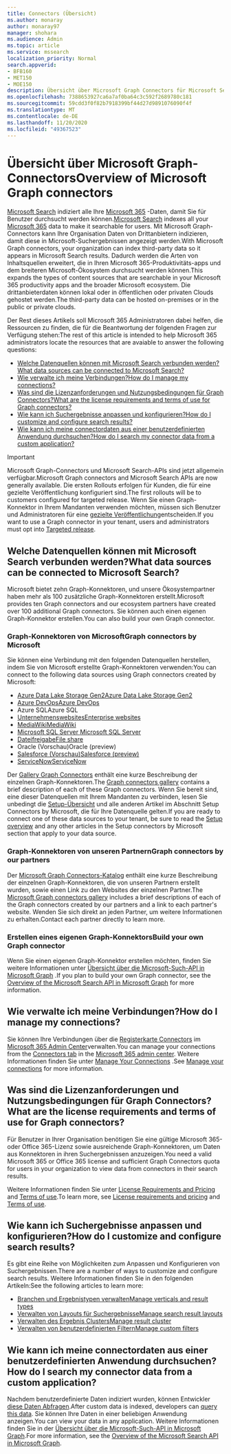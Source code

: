 ```yaml
---
title: Connectors (Übersicht)
ms.author: monaray
author: monaray97
manager: shohara
ms.audience: Admin
ms.topic: article
ms.service: mssearch
localization_priority: Normal
search.appverid:
- BFB160
- MET150
- MOE150
description: Übersicht über Microsoft Graph Connectors für Microsoft Search
ms.openlocfilehash: 7388653927ca6a7af0ba64c3c592f2689780c181
ms.sourcegitcommit: 59cdd3f0f82b7918399bf44d27d9891076090f4f
ms.translationtype: MT
ms.contentlocale: de-DE
ms.lasthandoff: 11/20/2020
ms.locfileid: "49367523"
---
```

# <a name="overview-of-microsoft-graph-connectors"></a><span data-ttu-id="a9b14-103">Übersicht über Microsoft Graph-Connectors</span><span class="sxs-lookup"><span data-stu-id="a9b14-103">Overview of Microsoft Graph connectors</span></span>

<span data-ttu-id="a9b14-104">[Microsoft Search](https://docs.microsoft.com/microsoftsearch/overview-microsoft-search) indiziert alle Ihre [Microsoft 365](https://www.microsoft.com/microsoft-365) -Daten, damit Sie für Benutzer durchsucht werden können.</span><span class="sxs-lookup"><span data-stu-id="a9b14-104">[Microsoft Search](https://docs.microsoft.com/microsoftsearch/overview-microsoft-search) indexes all your [Microsoft 365](https://www.microsoft.com/microsoft-365) data to make it searchable for users.</span></span> <span data-ttu-id="a9b14-105">Mit Microsoft Graph-Connectors kann Ihre Organisation Daten von Drittanbietern indizieren, damit diese in Microsoft-Suchergebnissen angezeigt werden.</span><span class="sxs-lookup"><span data-stu-id="a9b14-105">With Microsoft Graph connectors, your organization can index third-party data so it appears in Microsoft Search results.</span></span> <span data-ttu-id="a9b14-106">Dadurch werden die Arten von Inhaltsquellen erweitert, die in Ihren Microsoft 365-Produktivitäts-apps und dem breiteren Microsoft-Ökosystem durchsucht werden können.</span><span class="sxs-lookup"><span data-stu-id="a9b14-106">This expands the types of content sources that are searchable in your Microsoft 365 productivity apps and the broader Microsoft ecosystem.</span></span> <span data-ttu-id="a9b14-107">Die drittanbieterdaten können lokal oder in öffentlichen oder privaten Clouds gehostet werden.</span><span class="sxs-lookup"><span data-stu-id="a9b14-107">The third-party data can be hosted on-premises or in the public or private clouds.</span></span>

<!---link Microsoft Graph reference in line 19 when we have access to relevant documentation--->

<span data-ttu-id="a9b14-108">Der Rest dieses Artikels soll Microsoft 365 Administratoren dabei helfen, die Ressourcen zu finden, die für die Beantwortung der folgenden Fragen zur Verfügung stehen:</span><span class="sxs-lookup"><span data-stu-id="a9b14-108">The rest of this article is intended to help Microsoft 365 administrators locate the resources that are avaiable to answer the following questions:</span></span>

* [<span data-ttu-id="a9b14-109">Welche Datenquellen können mit Microsoft Search verbunden werden?</span><span class="sxs-lookup"><span data-stu-id="a9b14-109">What data sources can be connected to Microsoft Search?</span></span>](#what-data-sources-can-be-connected-to-microsoft-search)
* [<span data-ttu-id="a9b14-110">Wie verwalte ich meine Verbindungen?</span><span class="sxs-lookup"><span data-stu-id="a9b14-110">How do I manage my connections?</span></span>](#how-do-i-manage-my-connections)
* [<span data-ttu-id="a9b14-111">Was sind die Lizenzanforderungen und Nutzungsbedingungen für Graph Connectors?</span><span class="sxs-lookup"><span data-stu-id="a9b14-111">What are the license requirements and terms of use for Graph connectors?</span></span>](#what-are-the-license-requirements-and-terms-of-use-for-graph-connectors)
* [<span data-ttu-id="a9b14-112">Wie kann ich Suchergebnisse anpassen und konfigurieren?</span><span class="sxs-lookup"><span data-stu-id="a9b14-112">How do I customize and configure search results?</span></span>](#how-do-i-customize-and-configure-search-results)
* [<span data-ttu-id="a9b14-113">Wie kann ich meine connectordaten aus einer benutzerdefinierten Anwendung durchsuchen?</span><span class="sxs-lookup"><span data-stu-id="a9b14-113">How do I search my connector data from a custom application?</span></span>](#how-do-i-search-my-connector-data-from-a-custom-application)

<!---Modify to another note that is more accurate--->
> [!IMPORTANT]
> <span data-ttu-id="a9b14-114">Microsoft Graph-Connectors und Microsoft Search-APIs sind jetzt allgemein verfügbar.</span><span class="sxs-lookup"><span data-stu-id="a9b14-114">Microsoft Graph connectors and Microsoft Search APIs are now generally available.</span></span> <span data-ttu-id="a9b14-115">Die ersten Rollouts erfolgen für Kunden, die für eine gezielte Veröffentlichung konfiguriert sind.</span><span class="sxs-lookup"><span data-stu-id="a9b14-115">The first rollouts will be to customers configured for  targeted release.</span></span> <span data-ttu-id="a9b14-116">Wenn Sie einen Graph-Konnektor in Ihrem Mandanten verwenden möchten, müssen sich Benutzer und Administratoren für eine [gezielte Veröffentlichung](https://docs.microsoft.com/office365/admin/manage/release-options-in-office-365?view=o365-worldwide)entscheiden.</span><span class="sxs-lookup"><span data-stu-id="a9b14-116">If you want to use a Graph connector in your tenant, users and administrators must opt into [Targeted release](https://docs.microsoft.com/office365/admin/manage/release-options-in-office-365?view=o365-worldwide).</span></span>

<!---Add Value, scenario, example, and/or graphic in December updates--->
<!---Probably remove architecture section below
## Architecture

The following architectural diagram of the Microsoft Graph platform shows how Graph connector content flows through content indexing to user results in [Microsoft Search](https://docs.microsoft.com/microsoftsearch/overview-microsoft-search) clients. The rest of this section explains each of the key building blocks in the diagram.

![Diagram: on-premises and cloud-based data is pulled by connectors and indexed by the Microsoft Search API, and then the Microsoft Search service delivers the results to users.](media/connectors-overview/highlevel-connectors.png)
Graph connectors can pull data from cloud-based (SaaS) data sources and on-premises data stores. The above diagram shows connections to only two data sources, but you can add connections to up ten sources per tenant.

The Microsoft Graph Connectors API instantiates one connection per data source. Then, the API indexes and stores the data. Established connections interact with Microsoft Search, so users can get search results.

You can use the Microsoft 365 [admin center](https://admin.microsoft.com) to setup and manage any of the Graph connectors by Microsoft. The admin center has a simple user interface that makes it easy to establish the connection to your data source, and monitor connection status and utilization.

***Edit paragraph below**_
To create a _*connection** to a data source, admins need authenticated access to the data and the entire content repository. The data is fed to the graph connector service for indexing.--->

## <a name="what-data-sources-can-be-connected-to-microsoft-search"></a><span data-ttu-id="a9b14-117">Welche Datenquellen können mit Microsoft Search verbunden werden?</span><span class="sxs-lookup"><span data-stu-id="a9b14-117">What data sources can be connected to Microsoft Search?</span></span>

<span data-ttu-id="a9b14-118">Microsoft bietet zehn Graph-Konnektoren, und unsere Ökosystempartner haben mehr als 100 zusätzliche Graph-Konnektoren erstellt.</span><span class="sxs-lookup"><span data-stu-id="a9b14-118">Microsoft provides ten Graph connectors and our ecosystem partners have created over 100 additional Graph connectors.</span></span> <span data-ttu-id="a9b14-119">Sie können auch einen eigenen Graph-Konnektor erstellen.</span><span class="sxs-lookup"><span data-stu-id="a9b14-119">You can also build your own Graph connector.</span></span> 

### <a name="graph-connectors-by-microsoft"></a><span data-ttu-id="a9b14-120">Graph-Konnektoren von Microsoft</span><span class="sxs-lookup"><span data-stu-id="a9b14-120">Graph connectors by Microsoft</span></span>

<span data-ttu-id="a9b14-121">Sie können eine Verbindung mit den folgenden Datenquellen herstellen, indem Sie von Microsoft erstellte Graph-Konnektoren verwenden:</span><span class="sxs-lookup"><span data-stu-id="a9b14-121">You can connect to the following data sources using Graph connectors created by Microsoft:</span></span>

<!---Need to add a few links below when docs exist--->
* [<span data-ttu-id="a9b14-122">Azure Data Lake Storage Gen2</span><span class="sxs-lookup"><span data-stu-id="a9b14-122">Azure Data Lake Storage Gen2</span></span>](azure-data-lake-connector.md)
* [<span data-ttu-id="a9b14-123">Azure DevOps</span><span class="sxs-lookup"><span data-stu-id="a9b14-123">Azure DevOps</span></span>](azure-devops-connector.md)
* <span data-ttu-id="a9b14-124">Azure SQL</span><span class="sxs-lookup"><span data-stu-id="a9b14-124">Azure SQL</span></span>
* [<span data-ttu-id="a9b14-125">Unternehmenswebsites</span><span class="sxs-lookup"><span data-stu-id="a9b14-125">Enterprise websites</span></span>](enterprise-web-connector.md)
* [<span data-ttu-id="a9b14-126">MediaWiki</span><span class="sxs-lookup"><span data-stu-id="a9b14-126">MediaWiki</span></span>](mediawiki-connector.md)
* [<span data-ttu-id="a9b14-127">Microsoft SQL Server </span><span class="sxs-lookup"><span data-stu-id="a9b14-127">Microsoft SQL Server</span></span>](MSSQL-connector.md)
* [<span data-ttu-id="a9b14-128">Dateifreigabe</span><span class="sxs-lookup"><span data-stu-id="a9b14-128">File share</span></span>](fileshare-connector.md)
* <span data-ttu-id="a9b14-129">Oracle (Vorschau)</span><span class="sxs-lookup"><span data-stu-id="a9b14-129">Oracle (preview)</span></span>
* [<span data-ttu-id="a9b14-130">Salesforce (Vorschau)</span><span class="sxs-lookup"><span data-stu-id="a9b14-130">Salesforce (preview)</span></span>](salesforce-connector.md)
* [<span data-ttu-id="a9b14-131">ServiceNow</span><span class="sxs-lookup"><span data-stu-id="a9b14-131">ServiceNow</span></span>](servicenow-connector.md)

<span data-ttu-id="a9b14-132">Der [Gallery Graph Connectors](connectors-gallery.md) enthält eine kurze Beschreibung der einzelnen Graph-Konnektoren.</span><span class="sxs-lookup"><span data-stu-id="a9b14-132">The [Graph connectors gallery](connectors-gallery.md) contains a brief description of each of these Graph connectors.</span></span> <span data-ttu-id="a9b14-133">Wenn Sie bereit sind, eine dieser Datenquellen mit Ihrem Mandanten zu verbinden, lesen Sie unbedingt die [Setup-Übersicht](configure-connector.md) und alle anderen Artikel im Abschnitt Setup Connectors by Microsoft, die für Ihre Datenquelle gelten.</span><span class="sxs-lookup"><span data-stu-id="a9b14-133">If you are ready to connect one of these data sources to your tenant, be sure to read the [Setup overview](configure-connector.md) and any other articles in the Setup connectors by Microsoft section that apply to your data source.</span></span>

### <a name="graph-connectors-by-our-partners"></a><span data-ttu-id="a9b14-134">Graph-Konnektoren von unseren Partnern</span><span class="sxs-lookup"><span data-stu-id="a9b14-134">Graph connectors by our partners</span></span>

<span data-ttu-id="a9b14-135">Der [Microsoft Graph Connectors-Katalog](connectors-gallery.md) enthält eine kurze Beschreibung der einzelnen Graph-Konnektoren, die von unseren Partnern erstellt wurden, sowie einen Link zu den Websites der einzelnen Partner.</span><span class="sxs-lookup"><span data-stu-id="a9b14-135">The [Microsoft Graph connectors gallery](connectors-gallery.md) includes a brief descriptions of each of the Graph connectors created by our partners and a link to each partner's website.</span></span> <span data-ttu-id="a9b14-136">Wenden Sie sich direkt an jeden Partner, um weitere Informationen zu erhalten.</span><span class="sxs-lookup"><span data-stu-id="a9b14-136">Contact each partner directly to learn more.</span></span>

### <a name="build-your-own-graph-connector"></a><span data-ttu-id="a9b14-137">Erstellen eines eigenen Graph-Konnektors</span><span class="sxs-lookup"><span data-stu-id="a9b14-137">Build your own Graph connector</span></span>

<span data-ttu-id="a9b14-138">Wenn Sie einen eigenen Graph-Konnektor erstellen möchten, finden Sie weitere Informationen unter [Übersicht über die Microsoft-Such-API in Microsoft Graph](https://docs.microsoft.com/graph/search-concept-overview) .</span><span class="sxs-lookup"><span data-stu-id="a9b14-138">If you plan to build your own Graph connector, see the [Overview of the Microsoft Search API in Microsoft Graph](https://docs.microsoft.com/graph/search-concept-overview) for more information.</span></span>

## <a name="how-do-i-manage-my-connections"></a><span data-ttu-id="a9b14-139">Wie verwalte ich meine Verbindungen?</span><span class="sxs-lookup"><span data-stu-id="a9b14-139">How do I manage my connections?</span></span>

<span data-ttu-id="a9b14-140">Sie können Ihre Verbindungen über die [Registerkarte Connectors](https://admin.microsoft.com/Adminportal/Home#/MicrosoftSearch/Connectors) im [Microsoft 365 Admin Center](https://admin.microsoft.com/)verwalten.</span><span class="sxs-lookup"><span data-stu-id="a9b14-140">You can manage your connections from the [Connectors tab](https://admin.microsoft.com/Adminportal/Home#/MicrosoftSearch/Connectors) in the [Microsoft 365 admin center](https://admin.microsoft.com/).</span></span> <span data-ttu-id="a9b14-141">Weitere Informationen finden Sie unter [Manage Your Connections](manage-connector.md) .</span><span class="sxs-lookup"><span data-stu-id="a9b14-141">See [Manage your connections](manage-connector.md) for more information.</span></span>

## <a name="what-are-the-license-requirements-and-terms-of-use-for-graph-connectors"></a><span data-ttu-id="a9b14-142">Was sind die Lizenzanforderungen und Nutzungsbedingungen für Graph Connectors?</span><span class="sxs-lookup"><span data-stu-id="a9b14-142">What are the license requirements and terms of use for Graph connectors?</span></span>

<span data-ttu-id="a9b14-143">Für Benutzer in Ihrer Organisation benötigen Sie eine gültige Microsoft 365-oder Office 365-Lizenz sowie ausreichende Graph-Konnektoren, um Daten aus Konnektoren in ihren Suchergebnissen anzuzeigen.</span><span class="sxs-lookup"><span data-stu-id="a9b14-143">You need a valid Microsoft 365 or Office 365 license and sufficient Graph Connectors quota for users in your organization to view data from connectors in their search results.</span></span>

<span data-ttu-id="a9b14-144">Weitere Informationen finden Sie unter [License Requirements and Pricing](licensing.md) and [Terms of use](terms-of-use.md).</span><span class="sxs-lookup"><span data-stu-id="a9b14-144">To learn more, see [License requirements and pricing](licensing.md) and [Terms of use](terms-of-use.md).</span></span>

## <a name="how-do-i-customize-and-configure-search-results"></a><span data-ttu-id="a9b14-145">Wie kann ich Suchergebnisse anpassen und konfigurieren?</span><span class="sxs-lookup"><span data-stu-id="a9b14-145">How do I customize and configure search results?</span></span>

<span data-ttu-id="a9b14-146">Es gibt eine Reihe von Möglichkeiten zum Anpassen und Konfigurieren von Suchergebnissen.</span><span class="sxs-lookup"><span data-stu-id="a9b14-146">There are a number of ways to customize and configure search results.</span></span> <span data-ttu-id="a9b14-147">Weitere Informationen finden Sie in den folgenden Artikeln:</span><span class="sxs-lookup"><span data-stu-id="a9b14-147">See the following articles to learn more:</span></span>

* [<span data-ttu-id="a9b14-148">Branchen und Ergebnistypen verwalten</span><span class="sxs-lookup"><span data-stu-id="a9b14-148">Manage verticals and result types</span></span>](customize-search-page.md)
* [<span data-ttu-id="a9b14-149">Verwalten von Layouts für Suchergebnisse</span><span class="sxs-lookup"><span data-stu-id="a9b14-149">Manage search result layouts</span></span>](customize-results-layout.md)
* [<span data-ttu-id="a9b14-150">Verwalten des Ergebnis Clusters</span><span class="sxs-lookup"><span data-stu-id="a9b14-150">Manage result cluster</span></span>](result-cluster.md)
* [<span data-ttu-id="a9b14-151">Verwalten von benutzerdefinierten Filtern</span><span class="sxs-lookup"><span data-stu-id="a9b14-151">Manage custom filters</span></span>](custom-filters.md)

## <a name="how-do-i-search-my-connector-data-from-a-custom-application"></a><span data-ttu-id="a9b14-152">Wie kann ich meine connectordaten aus einer benutzerdefinierten Anwendung durchsuchen?</span><span class="sxs-lookup"><span data-stu-id="a9b14-152">How do I search my connector data from a custom application?</span></span>

<span data-ttu-id="a9b14-153">Nachdem benutzerdefinierte Daten indiziert wurden, können Entwickler [diese Daten Abfragen](https://docs.microsoft.com/graph/search-concept-custom-types).</span><span class="sxs-lookup"><span data-stu-id="a9b14-153">After custom data is indexed, developers can [query this data](https://docs.microsoft.com/graph/search-concept-custom-types).</span></span> <span data-ttu-id="a9b14-154">Sie können Ihre Daten in einer beliebigen Anwendung anzeigen.</span><span class="sxs-lookup"><span data-stu-id="a9b14-154">You can view your data in any application.</span></span> <span data-ttu-id="a9b14-155">Weitere Informationen finden Sie in der [Übersicht über die Microsoft-Such-API in Microsoft Graph](https://docs.microsoft.com/graph/search-concept-overview).</span><span class="sxs-lookup"><span data-stu-id="a9b14-155">For more information, see the [Overview of the Microsoft Search API in Microsoft Graph](https://docs.microsoft.com/graph/search-concept-overview).</span></span>
